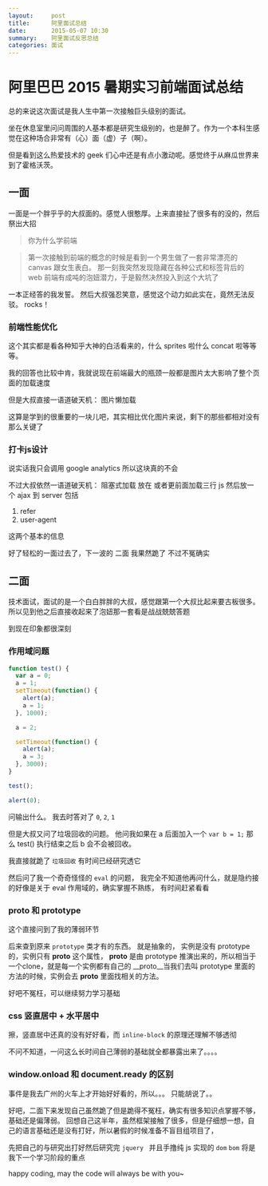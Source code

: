 ```yaml
---
layout:     post
title:      阿里面试总结
date:       2015-05-07 10:30
summary:    阿里面试反思总结
categories: 面试
---
```


# 阿里巴巴 2015 暑期实习前端面试总结

总的来说这次面试是我人生中第一次接触巨头级别的面试。

坐在休息室里问问周围的人基本都是研究生级别的，也是醉了。作为一个本科生感觉在这种场合非常有（心）面（虚）子（啊）。

但是看到这么热爱技术的 geek 们心中还是有点小激动呢。感觉终于从麻瓜世界来到了霍格沃茨。

## 一面

一面是一个胖乎乎的大叔面的。感觉人很憨厚。上来直接扯了很多有的没的，然后祭出大招

> 你为什么学前端

> 第一次接触到前端的概念的时候是看到一个男生做了一套非常漂亮的 canvas 跟女生表白。 那一刻我突然发现隐藏在各种公式和标签背后的 web 前端有成吨的泡妞潜力，于是毅然决然投入到这个大坑了

一本正经答的我发誓。 然后大叔强忍笑意，感觉这个动力如此实在，竟然无法反驳。 rocks！

### 前端性能优化

这个其实都是看各种知乎大神的白活看来的，什么 sprites 啦什么 concat 啦等等等。

我的回答也比较中肯，我就说现在前端最大的瓶颈一般都是图片太大影响了整个页面的加载速度

但是大叔直接一语道破天机： 图片懒加载

这算是学到的很重要的一块儿吧，其实相比优化图片来说，剩下的那些都相对没有那么关键了


### 打卡js设计

说实话我只会调用 google analytics 所以这块真的不会

不过大叔依然一语道破天机： 阻塞式加载 放在 <head> 或者更前面加载三行 js 然后放一个 ajax 到 server 包括

1. refer
2. user-agent

这两个基本的信息


好了轻松的一面过去了，下一波的 二面 我果然跪了 不过不冤确实

## 二面

技术面试，面试的是一个白白胖胖的大叔，感觉跟第一个大叔比起来要古板很多。所以见到他之后直接收起来了泡妞那一套看是战战兢兢答题

到现在印象都很深刻

### 作用域问题

``` javascript
function test() {
  var a = 0;
  a = 1;
  setTimeout(function() {
    alert(a);
    a = 1;
  }, 1000);

  a = 2;

  setTimeout(function() {
    alert(a);
    a = 3;
  }, 3000);
}

test();

alert(0);
```

问输出什么。 我去时答对了 `0`, `2`, `1`

但是大叔又问了垃圾回收的问题。 他问我如果在 a 后面加入一个 `var b = 1;` 那么 test() 执行结束之后 b 会不会被回收。

我直接就跪了 `垃圾回收` 有时间已经研究透它

然后问了我一个奇奇怪怪的 `eval` 的问题， 我完全不知道他再问什么，就是隐约接的好像是关于 eval 作用域的，确实掌握不熟练， 有时间赶紧看看


### __proto__ 和 prototype

这个直接问到了我的薄弱环节

后来查到原来 `prototype` 类才有的东西。 就是抽象的， 实例是没有 prototype 的，实例只有 __proto__ 这个属性， __proto__ 是由 prototype 推演出来的，所以相当于一个clone，就是每一个实例都有自己的 __proto__当我们去叫 prototype 里面的方法的时候，实例会去 __proto__ 里面找相关的方法。

好吧不冤枉，可以继续努力学习基础

### css 竖直居中 + 水平居中

擦，竖直居中还真的没有好好看，而 `inline-block` 的原理还理解不够透彻

不问不知道，一问这么长时间自己薄弱的基础就全都暴露出来了。。。。

### window.onload 和 document.ready 的区别

事件是我去广州的火车上才开始好好看的，所以。。。 只能胡说了。。


好吧，二面下来发现自己虽然跪了但是跪得不冤枉，确实有很多知识点掌握不够，基础还是偏薄弱。 回想自己这半年，虽然框架接触了很多，但是仔细想一想，自己的语言基础还是没有打好，所以暑假的时候准备不盲目组项目了，

先把自己的与研究出打好然后研究完 `jquery ` 并且手撸纯 js 实现的 `dom` `bom` 将是我下一个学习阶段的重点

happy coding, may the code will always be with you~
